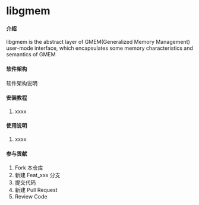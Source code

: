 # libgmem

#### 介绍
libgmem is the abstract layer of GMEM(Generalized Memory Management) user-mode interface, which encapsulates some memory characteristics and semantics of GMEM

#### 软件架构
软件架构说明


#### 安装教程

1.  xxxx

#### 使用说明

1.  xxxx

#### 参与贡献

1.  Fork 本仓库
2.  新建 Feat_xxx 分支
3.  提交代码
4.  新建 Pull Request
5.  Review Code
